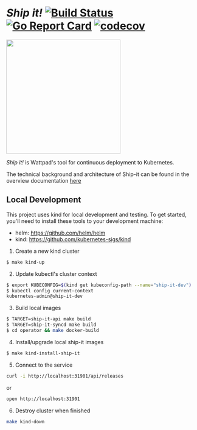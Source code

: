 # _Ship it!_ [![Build Status](https://travis-ci.com/Wattpad/ship-it.svg?branch=master)](https://travis-ci.com/Wattpad/ship-it) [![Go Report Card](https://goreportcard.com/badge/github.com/Wattpad/ship-it)](https://goreportcard.com/report/github.com/Wattpad/ship-it) [![codecov](https://codecov.io/gh/Wattpad/ship-it/branch/master/graph/badge.svg)](https://codecov.io/gh/Wattpad/ship-it)

<img src="https://media.giphy.com/media/143vPc6b08locw/giphy.gif" width="300">

_Ship it!_ is Wattpad's tool for continuous deployment to Kubernetes.

The technical background and architecture of Ship-it can be found in the overview documentation [here](./docs/OVERVIEW.md)

## Local Development

This project uses kind for local development and testing. To get started,
you'll need to install these tools to your development machine:

* helm: https://github.com/helm/helm
* kind: https://github.com/kubernetes-sigs/kind

1. Create a new kind cluster

```bash
$ make kind-up
```

2. Update kubectl's cluster context

```bash
$ export KUBECONFIG=$(kind get kubeconfig-path --name="ship-it-dev")
$ kubectl config current-context
kubernetes-admin@ship-it-dev
```

3. Build local images

```bash
$ TARGET=ship-it-api make build
$ TARGET=ship-it-syncd make build
$ cd operator && make docker-build
```

4. Install/upgrade local ship-it images

```bash
$ make kind-install-ship-it
```

5. Connect to the service

```bash
curl -i http://localhost:31901/api/releases
```

or

```bash
open http://localhost:31901
```

6. Destroy cluster when finished

```bash
make kind-down
```
